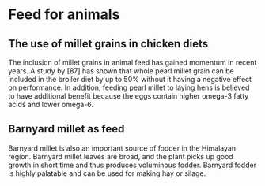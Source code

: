 # Feed for animals

## The use of millet grains in chicken diets&#x20;

The inclusion of millet grains in animal feed has gained momentum in recent years. A study by \[87] has shown that whole pearl millet grain can be included in the broiler diet by up to 50% without it having a negative effect on performance. In addition, feeding pearl millet to laying hens is believed to have additional benefit because the eggs contain higher omega-3 fatty acids and lower omega-6.

## Barnyard millet as feed

Barnyard millet is also an important source of fodder in the Himalayan region. Barnyard millet leaves are broad, and the plant picks up good growth in short time and thus produces voluminous fodder. Barnyard fodder is highly palatable and can be used for making hay or silage.
